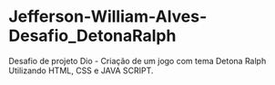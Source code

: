 # Jefferson-William-Alves-Desafio_DetonaRalph
Desafio de projeto Dio - Criação de um jogo com tema Detona Ralph Utilizando HTML, CSS e JAVA SCRIPT.
